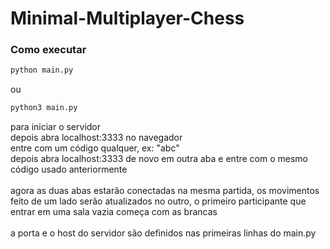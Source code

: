 # Minimal-Multiplayer-Chess

### Como executar

```bash
python main.py
```
ou
```bash
python3 main.py
```
para iniciar o servidor
<br/>
depois abra localhost:3333 no navegador
<br/>
entre com um código qualquer, ex: "abc"
<br/>
depois abra localhost:3333 de novo em outra aba e entre com o mesmo código usado anteriormente
<br/>
<br/>
agora as duas abas estarão conectadas na mesma partida, os movimentos feito de um lado serão atualizados no outro, o primeiro participante que entrar em uma sala vazia começa com as brancas
<br/>
<br/>
a porta e o host do servidor são definidos nas primeiras linhas do main.py
